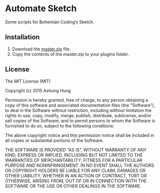 # Automate Sketch

Some scripts for Bohemian Coding’s Sketch.

## Installation

1. Download the [master.zip](https://github.com/Ashung/Automate-Sketch/archive/master.zip) file.
2. Copy the contents of the master.zip to your plugins folder.

## License

The MIT License (MIT)

Copyright (c) 2015 Ashung Hung

Permission is hereby granted, free of charge, to any person obtaining a copy
of this software and associated documentation files (the "Software"), to deal
in the Software without restriction, including without limitation the rights
to use, copy, modify, merge, publish, distribute, sublicense, and/or sell
copies of the Software, and to permit persons to whom the Software is
furnished to do so, subject to the following conditions:

The above copyright notice and this permission notice shall be included in
all copies or substantial portions of the Software.

THE SOFTWARE IS PROVIDED "AS IS", WITHOUT WARRANTY OF ANY KIND, EXPRESS OR
IMPLIED, INCLUDING BUT NOT LIMITED TO THE WARRANTIES OF MERCHANTABILITY,
FITNESS FOR A PARTICULAR PURPOSE AND NONINFRINGEMENT. IN NO EVENT SHALL THE
AUTHORS OR COPYRIGHT HOLDERS BE LIABLE FOR ANY CLAIM, DAMAGES OR OTHER
LIABILITY, WHETHER IN AN ACTION OF CONTRACT, TORT OR OTHERWISE, ARISING FROM,
OUT OF OR IN CONNECTION WITH THE SOFTWARE OR THE USE OR OTHER DEALINGS IN
THE SOFTWARE.
